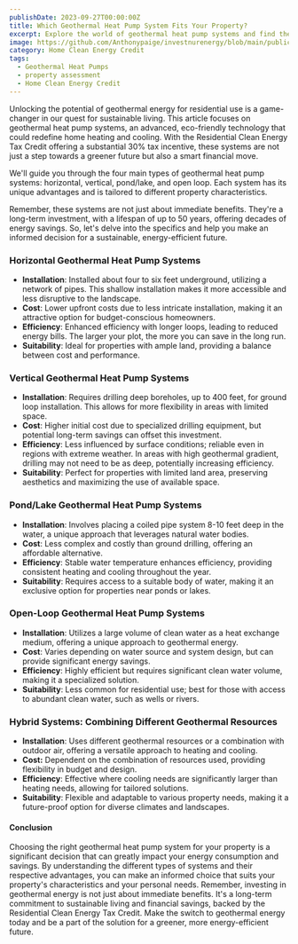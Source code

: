 ```yaml
---
publishDate: 2023-09-27T00:00:00Z
title: Which Geothermal Heat Pump System Fits Your Property?
excerpt: Explore the world of geothermal heat pump systems and find the perfect fit for your property. Our guide helps you navigate through the essential considerations, ensuring an energy-efficient solution tailored to your needs.
image: https://github.com/Anthonypaige/investnurenergy/blob/main/public/images/cover-art/Geo-3-cover%20art.jpg?raw=true
category: Home Clean Energy Credit
tags:
  - Geothermal Heat Pumps
  - property assessment
  - Home Clean Energy Credit
---
```


Unlocking the potential of geothermal energy for residential use is a game-changer in our quest for sustainable living. This article focuses on geothermal heat pump systems, an advanced, eco-friendly technology that could redefine home heating and cooling. With the Residential Clean Energy Tax Credit offering a substantial 30% tax incentive, these systems are not just a step towards a greener future but also a smart financial move.

We'll guide you through the four main types of geothermal heat pump systems: horizontal, vertical, pond/lake, and open loop. Each system has its unique advantages and is tailored to different property characteristics.

Remember, these systems are not just about immediate benefits. They're a long-term investment, with a lifespan of up to 50 years, offering decades of energy savings. So, let's delve into the specifics and help you make an informed decision for a sustainable, energy-efficient future.

### **Horizontal Geothermal Heat Pump Systems**

- **Installation**: Installed about four to six feet underground, utilizing a network of pipes. This shallow installation makes it more accessible and less disruptive to the landscape.
- **Cost**: Lower upfront costs due to less intricate installation, making it an attractive option for budget-conscious homeowners.
- **Efficiency**: Enhanced efficiency with longer loops, leading to reduced energy bills. The larger your plot, the more you can save in the long run.
- **Suitability**: Ideal for properties with ample land, providing a balance between cost and performance.

### **Vertical Geothermal Heat Pump Systems**

- **Installation**: Requires drilling deep boreholes, up to 400 feet, for ground loop installation. This allows for more flexibility in areas with limited space.
- **Cost**: Higher initial cost due to specialized drilling equipment, but potential long-term savings can offset this investment.
- **Efficiency**: Less influenced by surface conditions; reliable even in regions with extreme weather. In areas with high geothermal gradient, drilling may not need to be as deep, potentially increasing efficiency.
- **Suitability**: Perfect for properties with limited land area, preserving aesthetics and maximizing the use of available space.

### **Pond/Lake Geothermal Heat Pump Systems**

- **Installation**: Involves placing a coiled pipe system 8-10 feet deep in the water, a unique approach that leverages natural water bodies.
- **Cost**: Less complex and costly than ground drilling, offering an affordable alternative.
- **Efficiency**: Stable water temperature enhances efficiency, providing consistent heating and cooling throughout the year.
- **Suitability**: Requires access to a suitable body of water, making it an exclusive option for properties near ponds or lakes.

### **Open-Loop Geothermal Heat Pump Systems**

- **Installation**: Utilizes a large volume of clean water as a heat exchange medium, offering a unique approach to geothermal energy.
- **Cost**: Varies depending on water source and system design, but can provide significant energy savings.
- **Efficiency**: Highly efficient but requires significant clean water volume, making it a specialized solution.
- **Suitability**: Less common for residential use; best for those with access to abundant clean water, such as wells or rivers.

### **Hybrid Systems: Combining Different Geothermal Resources**

- **Installation**: Uses different geothermal resources or a combination with outdoor air, offering a versatile approach to heating and cooling.
-  **Cost:** Dependent on the combination of resources used, providing flexibility in budget and design.
- **Efficiency**: Effective where cooling needs are significantly larger than heating needs, allowing for tailored solutions.
- **Suitability**: Flexible and adaptable to various property needs, making it a future-proof option for diverse climates and landscapes.

#### **Conclusion**

Choosing the right geothermal heat pump system for your property is a significant decision that can greatly impact your energy consumption and savings. By understanding the different types of systems and their respective advantages, you can make an informed choice that suits your property's characteristics and your personal needs. Remember, investing in geothermal energy is not just about immediate benefits. It's a long-term commitment to sustainable living and financial savings, backed by the Residential Clean Energy Tax Credit. Make the switch to geothermal energy today and be a part of the solution for a greener, more energy-efficient future.
